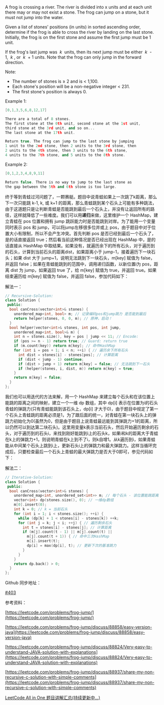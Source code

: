 A frog is crossing a river. The river is divided into x units and at each unit there may or may not exist a stone. The frog can jump on a stone, but it must not jump into the water.

Given a list of stones' positions (in units) in sorted ascending order, determine if the frog is able to cross the river by landing on the last stone. Initially, the frog is on the first stone and assume the first jump must be 1 unit.

If the frog's last jump was  _k_  units, then its next jump must be either  _k_  - 1,  _k_ , or  _k_  + 1 units. Note that the frog can only jump in the forward direction.

Note:

- The number of stones is ≥ 2 and is < 1,100.
- Each stone's position will be a non-negative integer < 231.
- The first stone's position is always 0.

Example 1:

```cpp
[0,1,3,5,6,8,12,17]

There are a total of 8 stones.
The first stone at the 0th unit, second stone at the 1st unit,
third stone at the 3rd unit, and so on...
The last stone at the 17th unit.

Return true. The frog can jump to the last stone by jumping 
1 unit to the 2nd stone, then 2 units to the 3rd stone, then 
2 units to the 4th stone, then 3 units to the 6th stone, 
4 units to the 7th stone, and 5 units to the 8th stone.
```

Example 2:

```cpp
[0,1,2,3,4,8,9,11]

Return false. There is no way to jump to the last stone as 
the gap between the 5th and 6th stone is too large.
```

终于等到青蛙过河问题了，一颗赛艇。题目中说青蛙如果上一次跳了k距离，那么下一次只能跳 k-1, k, 或 k+1 的距离，那么青蛙跳到某个石头上可能有多种跳法，由于这道题只是让判断青蛙是否能跳到最后一个石头上，并没有让返回所有的路径，这样就降低了一些难度。我们可以用**递归**来做，这里维护一个 HashMap，建立青蛙在 pos 位置和拥有 jump 跳跃能力时是否能跳到对岸。为了能用一个变量同时表示 pos 和 jump，可以将jump左移很多位并或上 pos，由于题目中对于位置大小有限制，所以不会产生冲突。首先判断 pos 是否已经到最后一个石头了，是的话直接返回 true；然后看当前这种情况是否已经出现在 HashMap 中，是的话直接从 HashMap 中取结果。如果没有，就遍历余下的所有石头，对于遍历到的石头，计算到当前石头的距离dist，如果距离小于 jump-1，接着遍历下一块石头；如果 dist 大于 jump+1，说明无法跳到下一块石头，m[key] 赋值为 false，并返回 false；如果在青蛙能跳到的范围中，调用递归函数，以新位置i为 pos，距离 dist 为 jump，如果返回 true 了，给 m[key] 赋值为 true，并返回 true。如果结束遍历给 m[key] 赋值为 false，并返回 false，参加代码如下：

解法一：

```cpp
// Recursive-Solution:
class Solution {
 public:
  bool canCross(vector<int>& stones) {
    unordered_map<int, bool> m; // 记录编码pos和jump跳力 是否能到最后
    return helper(stones, 0, 0, m); // 原神，启动！
  }
  bool helper(vector<int>& stones, int pos, int jump,
    unordered_map<int, bool>& m) {
    int n = stones.size(), key = pos | jump << 11; // Encode:
    if (pos >= n - 1) return true; // Guard: return true
    if (m.count(key)) return m[key]; // 命中HashMap
    for (int i = pos + 1; i < n; ++i) { // 遍历余下所有石头
      int dist = stones[i] - stones[pos]; // 计算距离
      if (dist < jump - 1) continue;
      if (dist > jump + 1) return m[key] = false; // 无法跳到下一石头
      if (helper(stones, i, dist, m)) return m[key] = true;
    }
    return m[key] = false;
  }
};
```

我们也可以用迭代的方法来解，用一个 HashMap 来建立每个石头和在该位置上能跳的距离之间的映射，建立一个一维 dp 数组，其中 dp[i] 表示在位置为i的石头青蛙的弹跳力(只有青蛙能跳到该石头上，dp[i] 才大于0)，由于题目中规定了第一个石头上青蛙跳的距离必须是1，为了跟后面的统一，对青蛙在第一块石头上的弹跳力初始化为0(虽然为0，但是由于题目上说青蛙最远能到其弹跳力+1的距离，所以仍然可以到达第二块石头)。这里用变量k表示当前石头，然后开始遍历剩余的石头，对于遍历到的石头i，来找到刚好能跳到i上的石头k，如果i和k的距离大于青蛙在k上的弹跳力+1，则说明青蛙在k上到不了i，则k自增1。从k遍历到i，如果青蛙能从中间某个石头上跳到i上，更新石头i上的弹跳力和最大弹跳力。这样当循环完成后，只要检查最后一个石头上青蛙的最大弹跳力是否大于0即可，参见代码如下：

解法二：

```cpp
// Iterative-Solution:
class Solution {
 public:
  bool canCross(vector<int>& stones) {
    unordered_map<int, unordered_set<int>> m; // 每个石头 - 该位置能跳距离
    vector<int> dp(stones.size(), 0); // 一维dp数组
    m[0].insert(0);
    int k = 0; // k = 当前石头
    for (int i = 1; i < stones.size(); ++i) {
      while (dp[k] + 1 < stones[i] - stones[k]) ++k;
      for (int j = k; j < i; ++j) { // 遍历剩余石头
        int t = stones[i] - stones[j]; // 计算距离
        if (m[j].count(t - 1) || m[j].count(t) ||
          m[j].count(t + 1)) { // 命中三次HashMap
          m[i].insert(t);
          dp[i] = max(dp[i], t); // 更新下次的基准跳力
        }
      }
    }
    return dp.back() > 0;
  }
};
```

Github 同步地址：

[#403](https://github.com/grandyang/leetcode/issues/403)

参考资料：

[https://leetcode.com/problems/frog-jump/](https://leetcode.com/problems/frog-jump/)

[https://leetcode.com/problems/frog-jump/discuss/88858/easy-version-java](https://leetcode.com/problems/frog-jump/discuss/88858/easy-version-java)

[https://leetcode.com/problems/frog-jump/discuss/88824/Very-easy-to-understand-JAVA-solution-with-explanations](https://leetcode.com/problems/frog-jump/discuss/88824/Very-easy-to-understand-JAVA-solution-with-explanations)

[https://leetcode.com/problems/frog-jump/discuss/88937/share-my-non-recursive-c-solution-with-simple-comments](https://leetcode.com/problems/frog-jump/discuss/88937/share-my-non-recursive-c-solution-with-simple-comments)

[LeetCode All in One 题目讲解汇总(持续更新中...)](http://www.cnblogs.com/grandyang/p/4606334.html)